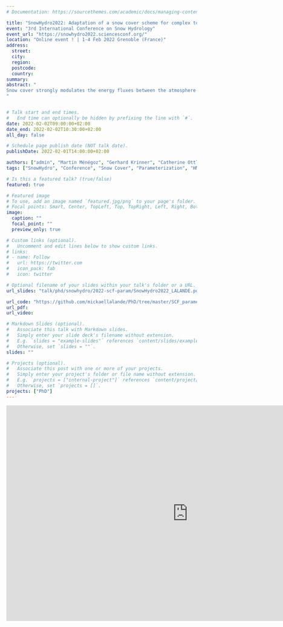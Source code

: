 ```yaml
---
# Documentation: https://sourcethemes.com/academic/docs/managing-content/

title: "SnowHydro2022: Adaptation of a snow cover scheme for complex topography areas: regional calibration over High Mountain Asia and application in global models"
event: "3rd International Conference on Snow Hydrology"
event_url: "https://snowhydro2022.sciencesconf.org/"
location: "Online event ! | 1-4 Feb 2022 Grenoble (France)"
address:
  street:
  city:
  region:
  postcode:
  country:
summary:
abstract: "
Snow cover strongly modulates the energy fluxes between the atmosphere and the Earth's surface. Indeed, snow has generally a much higher albedo compared to other surfaces and therefore reduces the amount of solar radiation absorbed by the surface. Moreover, because of its low conductivity, snow isolates the ground from the atmosphere, impacting soil surface temperatures and energy balance (Zhang 2005). In general circulation models (GCMs) the snow cover fraction (SCF) is usually a diagnostic variable derived from other snow quantities, as for instance, the snow water equivalent (SWE) or the snow depth (SD). The relationship between SWE and SCF varies from simple linear relationships to more advanced parameterizations taking into account the snow density allowing to represent the hysteresis effect between the accumulation phase and the more disparate melting phase (e.g., Niu and Yang 2007). Swenson and Lawrence (2012) highlighted strong differences of snow cover extents between plains and mountainous areas, which may be explained by the persistence of snow on the summits whereas a faster melting occurs in the valleys. However, the dependency of SCF on the topography is considered only in a reduced number of GCMs, whereas mountainous areas represent nearly 1/5 of the world's surface area (Huddlestone et al., 2003). In this study, we designed three new snow parameterizations that include the impact of the sub-grid topography on the SCF in the ORCHIDEE land surface model (LSM) coupled to the LMDZ atmospheric model (part of the French GCM of IPSL). This model shows a strong cold bias and an excess of SCF over the High Mountains of Asia (HMA) (Lalande et al., 2021). The new SCF parameterizations are based on the following existing ones: Swenson and Lawrence (2012; hereafter SL12), Roesch et al. (2001; hereafter R01), and a modified version of Niu and Yang (2007; hereafter NY07). These new parameterizations were calibrated over HMA using a high-resolution snow reanalysis (Liu et al., 2021), and compared to a deep learning model trained on the reanalysis dataset. The calibrated parameterizations SL12, R01, and the modified version of NY07 were then tested in coupled ORCHIDEE/LMDZ simulations. Preliminary results show improvements in simulated snow cover in HMA but slight deterioration in other areas. They suggest also that calibration should be extended to other snow covered areas and should include other parameters such as the type of vegetation in particular.
"


# Talk start and end times.
#   End time can optionally be hidden by prefixing the line with `#`.
date: 2022-02-02T09:00:00+02:00
date_end: 2022-02-02T10:30:00+02:00
all_day: false

# Schedule page publish date (NOT talk date).
publishDate: 2022-02-01T14:00:00+02:00

authors: ["admin", "Martin Ménégoz", "Gerhard Krinner", "Catherine Ottlé"]
tags: ["SnowHydro", "Conference", "Snow Cover", "Parameterization", "HMA", "LMDZ", "ORCHIDEE", "GCM"]

# Is this a featured talk? (true/false)
featured: true

# Featured image
# To use, add an image named `featured.jpg/png` to your page's folder.
# Focal points: Smart, Center, TopLeft, Top, TopRight, Left, Right, BottomLeft, Bottom, BottomRight.
image:
  caption: ""
  focal_point: ""
  preview_only: true

# Custom links (optional).
#   Uncomment and edit lines below to show custom links.
# links:
# - name: Follow
#   url: https://twitter.com
#   icon_pack: fab
#   icon: twitter

# Optional filename of your slides within your talk's folder or a URL.
url_slides: "talk/phd/snowhydro/2022-scf-param/SnowHydro2022_LALANDE.pdf"

url_code: "https://github.com/mickaellalande/PhD/tree/master/SCF_parameterizations"
url_pdf:
url_video:

# Markdown Slides (optional).
#   Associate this talk with Markdown slides.
#   Simply enter your slide deck's filename without extension.
#   E.g. `slides = "example-slides"` references `content/slides/example-slides.md`.
#   Otherwise, set `slides = ""`.
slides: ""

# Projects (optional).
#   Associate this post with one or more of your projects.
#   Simply enter your project's folder or file name without extension.
#   E.g. `projects = ["internal-project"]` references `content/project/deep-learning/index.md`.
#   Otherwise, set `projects = []`.
projects: ["PhD"]
---
```


<iframe src="https://docs.google.com/presentation/d/e/2PACX-1vT2UJg050QeNun44bNnQVZnv0gLPSgXocMn27U2Tin10oSAJFsveeZhWZ7cFMbkrK-kdJdMJdHeDaCU/embed?start=false&loop=false&delayms=3000" frameborder="0" width="960" height="569" allowfullscreen="true" mozallowfullscreen="true" webkitallowfullscreen="true"></iframe>
